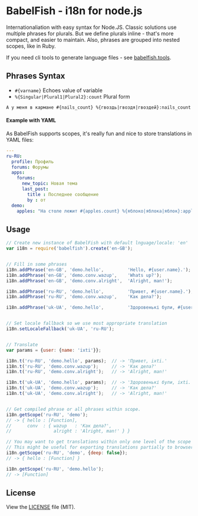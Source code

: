 BabelFish - i18n for node.js
============================

Internationaliation with easy syntax for Node.JS. Classic solutions use multiple phrases
for plurals. But we define plurals inline - that's more compact, and easier to maintain.
Also, phrases are grouped into nested scopes, like in Ruby.

If you need cli tools to generate language files - see [babelfish.tools](https://github.com/nodeca/babelfish.tools).


## Phrases Syntax

-  `#{varname}` Echoes value of variable
-  `%{Singular|Plural1|Plural2}:count` Plural form

```
А у меня в кармане #{nails_count} %{гвоздь|гвоздя|гвоздей}:nails_count
```


#### Example with YAML

As BabelFish supports scopes, it's really fun and nice to store translations in
YAML files:

``` yaml
---
ru-RU:
  profile: Профиль
  forums: Форумы
  apps:
    forums:
      new_topic: Новая тема
      last_post:
        title : Последнее сообщение
        by : от
  demo:
    apples: "На столе лежит #{apples.count} %{яблоко|яблока|яблок}:apples.count"
```


## Usage

``` javascript
// Create new instance of BabelFish with default lnguage/locale: 'en'
var i18n = require('babelfish').create('en-GB');


// Fill in some phrases
i18n.addPhrase('en-GB', 'demo.hello',         'Hello, #{user.name}.');
i18n.addPhrase('en-GB', 'demo.conv.wazup',    'Whats up?');
i18n.addPhrase('en-GB', 'demo.conv.alright',  'Alright, man!');

i18n.addPhrase('ru-RU', 'demo.hello',         'Привет, #{user.name}.');
i18n.addPhrase('ru-RU', 'demo.conv.wazup',    'Как дела?');

i18n.addPhrase('uk-UA', 'demo.hello',         'Здоровенькі були, #{user.name}.');


// Set locale fallback so we use most appropriate translation
i18n.setLocaleFallback('uk-UA', 'ru-RU');


// Translate
var params = {user: {name: 'ixti'}};

i18n.t('ru-RU', 'demo.hello', params);  // -> 'Привет, ixti.'
i18n.t('ru-RU', 'demo.conv.wazup');     // -> 'Как дела?'
i18n.t('ru-RU', 'demo.conv.alright');   // -> 'Alright, man!'

i18n.t('uk-UA', 'demo.hello', params);  // -> 'Здоровенькі були, ixti.'
i18n.t('uk-UA', 'demo.conv.wazup');     // -> 'Как дела?'
i18n.t('uk-UA', 'demo.conv.alright');   // -> 'Alright, man!'


// Get compiled phrase or all phrases within scope.
i18n.getScope('ru-RU', 'demo');
// -> { hello : [Function],
//      conv  : { wazup   : 'Как дела?',
//                alright : 'Alright, man!' } }

// You may want to get translations within only one level of the scope
// This might be useful for exporting translations partially to browser
i18n.getScope('ru-RU', 'demo', {deep: false});
// -> { hello : [Function] }

i18n.getScope('ru-RU', 'demo.hello');
// -> [Function]
```


## License

View the [LICENSE](https://github.com/nodeca/babelfish.tools/blob/master/LICENSE) file (MIT).
